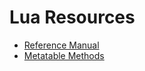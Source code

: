 # Lua Resources

- [Reference Manual](https://www.lua.org/manual/5.4/manual.html)
- [Metatable Methods](http://lua-users.org/wiki/MetatableEvents)
